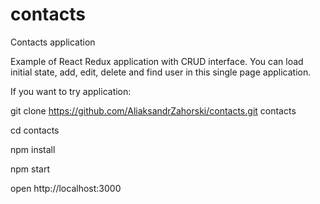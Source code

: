 # contacts
Contacts application

Example of React Redux application with CRUD interface. You can load initial state, add, edit, delete and find user in this single page application.

If you want to try application:

git clone https://github.com/AliaksandrZahorski/contacts.git contacts

cd contacts

npm install

npm start

open http://localhost:3000
